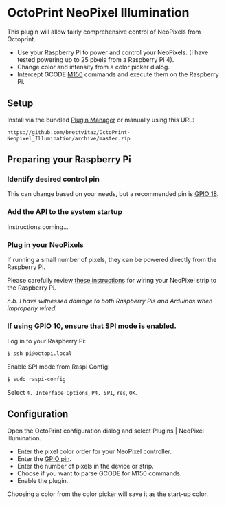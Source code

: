 # OctoPrint NeoPixel Illumination

This plugin will allow fairly comprehensive control of NeoPixels from Octoprint.

- Use your Raspberry Pi to power and control your NeoPixels. (I have tested powering up to 25 pixels from a Raspberry Pi 4).
- Change color and intensity from a color picker dialog.
- Intercept GCODE [M150](https://marlinfw.org/docs/gcode/M150.html) commands and execute them on the Raspberry Pi.

## Setup

Install via the bundled [Plugin Manager](https://docs.octoprint.org/en/master/bundledplugins/pluginmanager.html)
or manually using this URL:

    https://github.com/brettvitaz/OctoPrint-Neopixel_Illumination/archive/master.zip

## Preparing your Raspberry Pi

### Identify desired control pin

This can change based on your needs, but a recommended pin is [GPIO 18](https://pinout.xyz/pinout/pin12_gpio18#).

### Add the API to the system startup

Instructions coming...

### Plug in your NeoPixels

If running a small number of pixels, they can be powered directly from the Raspberry Pi.

Please carefully review [these instructions](https://learn.adafruit.com/neopixels-on-raspberry-pi/raspberry-pi-wiring) for wiring your NeoPixel strip to the Raspberry Pi. 

*n.b. I have witnessed damage to both Raspberry Pis and Arduinos when improperly wired.*

### If using GPIO 10, ensure that SPI mode is enabled.

Log in to your Raspberry Pi:

```bash
$ ssh pi@octopi.local
```

Enable SPI mode from Raspi Config:

```bash
$ sudo raspi-config
```

Select `4. Interface Options`, `P4. SPI`, `Yes`, `OK`.

## Configuration

Open the OctoPrint configuration dialog and select Plugins | NeoPixel Illumination.

- Enter the pixel color order for your NeoPixel controller.
- Enter the [GPIO pin](https://pinout.xyz/). 
- Enter the number of pixels in the device or strip.
- Choose if you want to parse GCODE for M150 commands.
- Enable the plugin.

Choosing a color from the color picker will save it as the start-up color.
